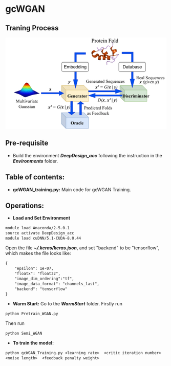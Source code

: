 # gcWGAN

## Traning Process
![Training-Process](Training-Process.png)

## Pre-requisite
* Build the environment ***DeepDesign_acc*** following the instruction in the ***Environments*** folder.

## Table of contents:
* **gcWGAN_training.py:** Main code for gcWGAN Training.

## Operations:
* **Load and Set Environment**
```
module load Anaconda/2-5.0.1
source activate DeepDesign_acc
module load cuDNN/5.1-CUDA-8.0.44
```
Open the file ***~/.keras/keras.json***, and set "backend" to be "tensorflow", which makes the file looks like:
```
{
    "epsilon": 1e-07,
    "floatx": "float32",
    "image_dim_ordering":"tf",
    "image_data_format": "channels_last",
    "backend": "tensorflow"
}
```
* **Warm Start:** Go to the ***WarmStart*** folder. Firstly run 
```
python Pretrain_WGAN.py  
```
Then run
```
python Semi_WGAN  
```
* **To train the model:**
```
python gcWGAN_Training.py <learning rate>  <critic iteration number>  <noise length>  <feedback penalty weight>
```
